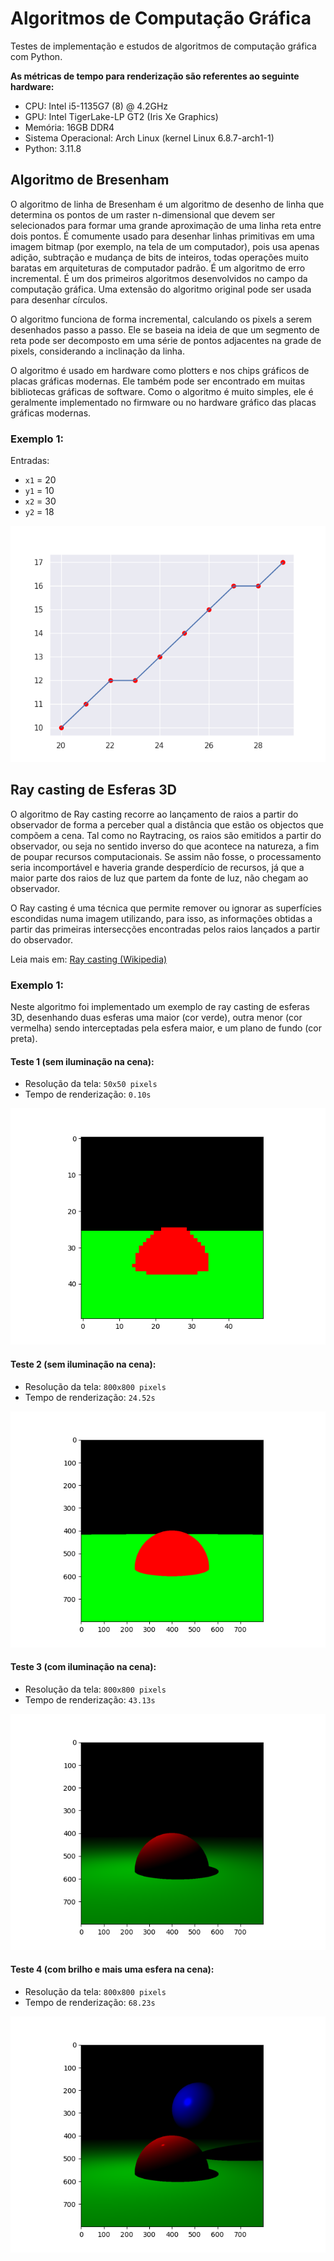 # Algoritmos de Computação Gráfica

Testes de implementação e estudos de algoritmos de computação gráfica com Python.

**As métricas de tempo para renderização são referentes ao seguinte hardware:**

- CPU: Intel i5-1135G7 (8) @ 4.2GHz
- GPU: Intel TigerLake-LP GT2 (Iris Xe Graphics)
- Memória: 16GB DDR4
- Sistema Operacional: Arch Linux (kernel Linux 6.8.7-arch1-1)
- Python: 3.11.8

## Algoritmo de Bresenham

O algoritmo de linha de Bresenham é um algoritmo de desenho de linha que determina os pontos de um raster n-dimensional que devem ser selecionados para formar uma grande aproximação de uma linha reta entre dois pontos. É comumente usado para desenhar linhas primitivas em uma imagem bitmap (por exemplo, na tela de um computador), pois usa apenas adição, subtração e mudança de bits de inteiros, todas operações muito baratas em arquiteturas de computador padrão. É um algoritmo de erro incremental. É um dos primeiros algoritmos desenvolvidos no campo da computação gráfica. Uma extensão do algoritmo original pode ser usada para desenhar círculos.

O algoritmo funciona de forma incremental, calculando os pixels a serem desenhados passo a passo. Ele se baseia na ideia de que um segmento de reta pode ser decomposto em uma série de pontos adjacentes na grade de pixels, considerando a inclinação da linha.

O algoritmo é usado em hardware como plotters e nos chips gráficos de placas gráficas modernas. Ele também pode ser encontrado em muitas bibliotecas gráficas de software. Como o algoritmo é muito simples, ele é geralmente implementado no firmware ou no hardware gráfico das placas gráficas modernas.

### Exemplo 1:

Entradas:
- `x1` = 20
- `y1` = 10
- `x2` = 30
- `y2` = 18

![Exemplo 1](bresenham-algorithms/img/img1.png)

## Ray casting de Esferas 3D

O algoritmo de Ray casting recorre ao lançamento de raios a partir do observador de forma a perceber qual a distância que estão os objectos que compõem a cena. Tal como no Raytracing, os raios são emitidos a partir do observador, ou seja no sentido inverso do que acontece na natureza, a fim de poupar recursos computacionais. Se assim não fosse, o processamento seria incomportável e haveria grande desperdício de recursos, já que a maior parte dos raios de luz que partem da fonte de luz, não chegam ao observador.

O Ray casting é uma técnica que permite remover ou ignorar as superfícies escondidas numa imagem utilizando, para isso, as informações obtidas a partir das primeiras intersecções encontradas pelos raios lançados a partir do observador. 

Leia mais em: [Ray casting (Wikipedia)](https://pt.wikipedia.org/wiki/Ray_casting)

### Exemplo 1:

Neste algoritmo foi implementado um exemplo de ray casting de esferas 3D, desenhando duas esferas uma maior (cor verde), outra menor (cor vermelha) sendo interceptadas pela esfera maior, e um plano de fundo (cor preta).

#### Teste 1 (sem iluminação na cena):

- Resolução da tela: `50x50 pixels`
- Tempo de renderização: `0.10s`

![Exemplo 1](raycaster/img/raycaster1.png)

#### Teste 2 (sem iluminação na cena):

- Resolução da tela: `800x800 pixels`
- Tempo de renderização: `24.52s`

![Exemplo 2](raycaster/img/raycaster2.png)

#### Teste 3 (com iluminação na cena):

- Resolução da tela: `800x800 pixels`
- Tempo de renderização: `43.13s`

![Exemplo 3](raycaster/img/raycaster3.png)

#### Teste 4 (com brilho e mais uma esfera na cena):

- Resolução da tela: `800x800 pixels`
- Tempo de renderização: `68.23s`

![Exemplo 4](raycaster/img/raycaster4.png)